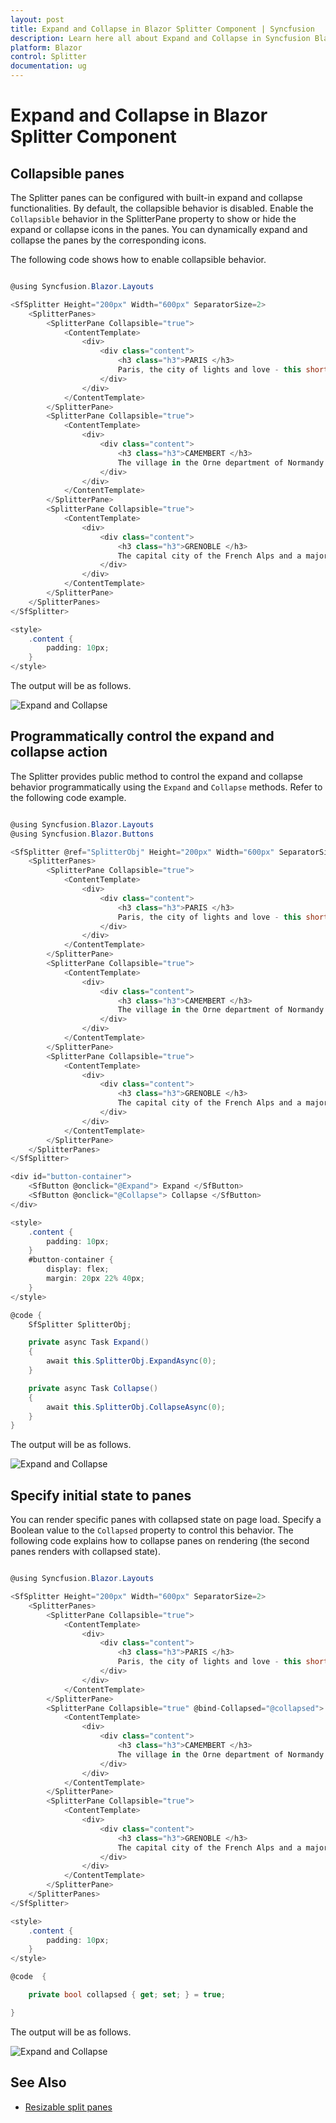 ```yaml
---
layout: post
title: Expand and Collapse in Blazor Splitter Component | Syncfusion
description: Learn here all about Expand and Collapse in Syncfusion Blazor Splitter component and more.
platform: Blazor
control: Splitter
documentation: ug
---
```


# Expand and Collapse in Blazor Splitter Component

## Collapsible panes

The Splitter panes can be configured with built-in expand and collapse functionalities. By default, the collapsible behavior is disabled. Enable the `Collapsible` behavior in the SplitterPane property to show or hide the expand or collapse icons in the panes. You can dynamically expand and collapse the panes by the corresponding icons.

The following code shows how to enable collapsible behavior.

```csharp

@using Syncfusion.Blazor.Layouts

<SfSplitter Height="200px" Width="600px" SeparatorSize=2>
    <SplitterPanes>
        <SplitterPane Collapsible="true">
            <ContentTemplate>
                <div>
                    <div class="content">
                        <h3 class="h3">PARIS </h3>
                        Paris, the city of lights and love - this short guide is full of ideas for how to make the most of the romanticism...
                    </div>
                </div>
            </ContentTemplate>
        </SplitterPane>
        <SplitterPane Collapsible="true">
            <ContentTemplate>
                <div>
                    <div class="content">
                        <h3 class="h3">CAMEMBERT </h3>
                        The village in the Orne department of Normandy where the famous French cheese is originated from.
                    </div>
                </div>
            </ContentTemplate>
        </SplitterPane>
        <SplitterPane Collapsible="true">
            <ContentTemplate>
                <div>
                    <div class="content">
                        <h3 class="h3">GRENOBLE </h3>
                        The capital city of the French Alps and a major scientific center surrounded by many ski resorts, host of the Winter Olympics in 1968.
                    </div>
                </div>
            </ContentTemplate>
        </SplitterPane>
    </SplitterPanes>
</SfSplitter>

<style>
    .content {
        padding: 10px;
    }
</style>

```

The output will be as follows.

![Expand and Collapse](./images/expand-collapse-default.png)

## Programmatically control the expand and collapse action

The Splitter provides public method to control the expand and collapse behavior programmatically using the `Expand` and `Collapse` methods. Refer to the following code example.

```csharp

@using Syncfusion.Blazor.Layouts
@using Syncfusion.Blazor.Buttons

<SfSplitter @ref="SplitterObj" Height="200px" Width="600px" SeparatorSize=2>
    <SplitterPanes>
        <SplitterPane Collapsible="true">
            <ContentTemplate>
                <div>
                    <div class="content">
                        <h3 class="h3">PARIS </h3>
                        Paris, the city of lights and love - this short guide is full of ideas for how to make the most of the romanticism...
                    </div>
                </div>
            </ContentTemplate>
        </SplitterPane>
        <SplitterPane Collapsible="true">
            <ContentTemplate>
                <div>
                    <div class="content">
                        <h3 class="h3">CAMEMBERT </h3>
                        The village in the Orne department of Normandy where the famous French cheese is originated from.
                    </div>
                </div>
            </ContentTemplate>
        </SplitterPane>
        <SplitterPane Collapsible="true">
            <ContentTemplate>
                <div>
                    <div class="content">
                        <h3 class="h3">GRENOBLE </h3>
                        The capital city of the French Alps and a major scientific center surrounded by many ski resorts, host of the Winter Olympics in 1968.
                    </div>
                </div>
            </ContentTemplate>
        </SplitterPane>
    </SplitterPanes>
</SfSplitter>

<div id="button-container">
    <SfButton @onclick="@Expand"> Expand </SfButton>
    <SfButton @onclick="@Collapse"> Collapse </SfButton>
</div>

<style>
    .content {
        padding: 10px;
    }
    #button-container {
        display: flex;
        margin: 20px 22% 40px;
    }
</style>

@code {
    SfSplitter SplitterObj;

    private async Task Expand()
    {
        await this.SplitterObj.ExpandAsync(0);
    }

    private async Task Collapse()
    {
        await this.SplitterObj.CollapseAsync(0);
    }
}

```

The output will be as follows.

![Expand and Collapse](./images/expand-collapse-dynamic.png)

## Specify initial state to panes

You can render specific panes with collapsed state on page load. Specify a Boolean value to the `Collapsed` property to control this behavior. The following code explains how to collapse panes on rendering (the second panes renders with collapsed state).

```csharp

@using Syncfusion.Blazor.Layouts

<SfSplitter Height="200px" Width="600px" SeparatorSize=2>
    <SplitterPanes>
        <SplitterPane Collapsible="true">
            <ContentTemplate>
                <div>
                    <div class="content">
                        <h3 class="h3">PARIS </h3>
                        Paris, the city of lights and love - this short guide is full of ideas for how to make the most of the romanticism...
                    </div>
                </div>
            </ContentTemplate>
        </SplitterPane>
        <SplitterPane Collapsible="true" @bind-Collapsed="@collapsed">
            <ContentTemplate>
                <div>
                    <div class="content">
                        <h3 class="h3">CAMEMBERT </h3>
                        The village in the Orne department of Normandy where the famous French cheese is originated from.
                    </div>
                </div>
            </ContentTemplate>
        </SplitterPane>
        <SplitterPane Collapsible="true">
            <ContentTemplate>
                <div>
                    <div class="content">
                        <h3 class="h3">GRENOBLE </h3>
                        The capital city of the French Alps and a major scientific center surrounded by many ski resorts, host of the Winter Olympics in 1968.
                    </div>
                </div>
            </ContentTemplate>
        </SplitterPane>
    </SplitterPanes>
</SfSplitter>

<style>
    .content {
        padding: 10px;
    }
</style>

@code  {

    private bool collapsed { get; set; } = true;

}

```

The output will be as follows.

![Expand and Collapse](./images/expand-collapse-initial.png)

## See Also

* [Resizable split panes](./resizing/)